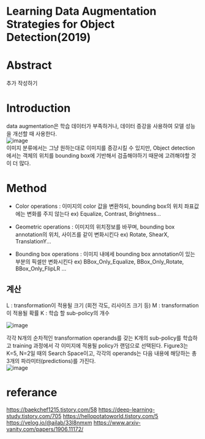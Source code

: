 # Learning Data Augmentation Strategies for Object Detection(2019)

# Abstract
추가 작성하기

# Introduction
data augmentation은 학습 데이터가 부족하거나, 데이터 증강을 사용하여 모델 성능을 개선할 때 사용한다.  
![image](https://user-images.githubusercontent.com/108729047/217146961-4697ac2f-fa57-41e6-9b73-d2cf53fbf770.png)  
이미지 분류에서는 그냥 원하는대로 이미지를 증강시킬 수 있지만, Object detection에서는 객체의 위치를 bounding box에 기반해서 검출해야하기 때문에 고려해야할 것이 더 많다.

# Method
+ Color operations : 이미지의 color 값을 변환하되, bounding box의 위치 좌표값에는 변화를 주지 않는다
ex) Equalize, Contrast, Brightness...  

+ Geometric operations : 이미지의 위치정보를 바꾸며, bounding box annotation의 위치, 사이즈를 같이 변화시킨다
ex) Rotate, ShearX, TranslationY...  

+ Bounding box operations : 이미지 내에세 bounding box annotation이 있는 부분의 픽셀만 변화시킨다
ex) BBox_Only_Equalize, BBox_Only_Rotate, BBox_Only_FlipLR ...


## 계산 
L : transformation이 적용될 크기 (회전 각도, 리사이즈 크기 등)
M : transformation이 적용될 확률
K : 학습 할 sub-policy의 개수


![image](https://user-images.githubusercontent.com/108729047/217147431-a015cc44-6fd8-456f-a647-586513d73538.png)  

각각 N개의 순차적인 transformation operands를 갖는 K개의 sub-policy를 학습하고 training 과정에서 각 이미지에 적용될 policy가 랜덤으로 선택된다. Figure3는 K=5, N=2일 때의 Search Space이고, 각각의 operands는 다음 내용에 해당하는 총 3개의 파라미터(predictions)를 가진다.  
![image](https://user-images.githubusercontent.com/108729047/217146361-d5f4d7a0-3521-40e5-a712-ace0e862ab00.png)  


# referance
https://baekchef1215.tistory.com/58
https://deep-learning-study.tistory.com/705
https://hellopotatoworld.tistory.com/5
https://velog.io/@ailab/33l8nmxm
https://www.arxiv-vanity.com/papers/1906.11172/
